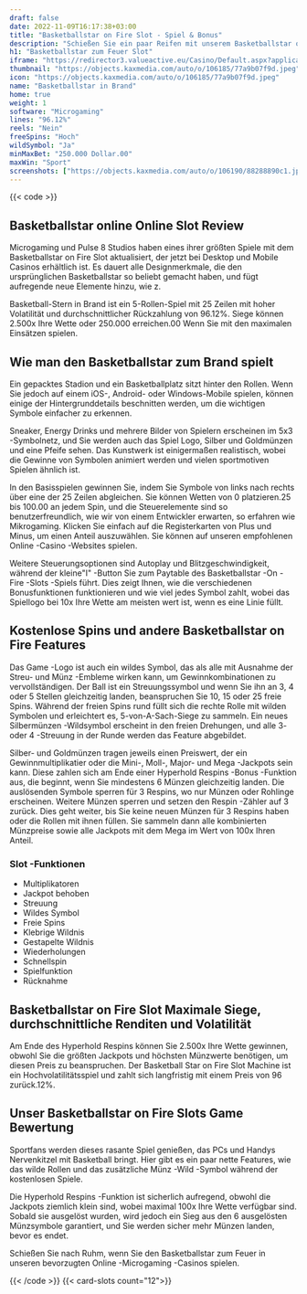 ```yaml
---
draft: false
date: 2022-11-09T16:17:38+03:00
title: "Basketballstar on Fire Slot - Spiel & Bonus"
description: "Schießen Sie ein paar Reifen mit unserem Basketballstar on Fire Slot Review. Wir betrachten die Funktionen, RTP und wo Sie sie mit den besten Casino -Boni spielen können."
h1: "Basketballstar zum Feuer Slot"
iframe: "https://redirector3.valueactive.eu/Casino/Default.aspx?applicationid=1023&theme=quickfiressl&usertype=5&sext1=demo&sext2=demo&csid=1867&serverid=1867&variant=MAL-Demo&gameid=basketballStarOnFireV94&ul=en"
thumbnail: "https://objects.kaxmedia.com/auto/o/106185/77a9b07f9d.jpeg"
icon: "https://objects.kaxmedia.com/auto/o/106185/77a9b07f9d.jpeg"
name: "Basketballstar in Brand"
home: true
weight: 1
software: "Microgaming"
lines: "96.12%"
reels: "Nein"
freeSpins: "Hoch"
wildSymbol: "Ja"
minMaxBet: "250.000 Dollar.00"
maxWin: "Sport"
screenshots: ["https://objects.kaxmedia.com/auto/o/106190/88288890c1.jpeg"]
---
```


{{< code >}}<h2>Basketballstar online Online Slot Review</h2><p>Microgaming und Pulse 8 Studios haben eines ihrer größten Spiele mit dem Basketballstar on Fire Slot aktualisiert, der jetzt bei Desktop und Mobile Casinos erhältlich ist. Es dauert alle Designmerkmale, die den ursprünglichen Basketballstar so beliebt gemacht haben, und fügt aufregende neue Elemente hinzu, wie z.</p><p>Basketball-Stern in Brand ist ein 5-Rollen-Spiel mit 25 Zeilen mit hoher Volatilität und durchschnittlicher Rückzahlung von 96.12%. Siege können 2.500x Ihre Wette oder 250.000 erreichen.00 Wenn Sie mit den maximalen Einsätzen spielen.</p><h2>Wie man den Basketballstar zum Brand spielt</h2><p>Ein gepacktes Stadion und ein Basketballplatz sitzt hinter den Rollen. Wenn Sie jedoch auf einem iOS-, Android- oder Windows-Mobile spielen, können einige der Hintergrunddetails beschnitten werden, um die wichtigen Symbole einfacher zu erkennen.</p><p>Sneaker, Energy Drinks und mehrere Bilder von Spielern erscheinen im 5x3 -Symbolnetz, und Sie werden auch das Spiel Logo, Silber und Goldmünzen und eine Pfeife sehen. Das Kunstwerk ist einigermaßen realistisch, wobei die Gewinne von Symbolen animiert werden und vielen sportmotiven Spielen ähnlich ist.</p><p>In den Basisspielen gewinnen Sie, indem Sie Symbole von links nach rechts über eine der 25 Zeilen abgleichen. Sie können Wetten von 0 platzieren.25 bis 100.00 an jedem Spin, und die Steuerelemente sind so benutzerfreundlich, wie wir von einem Entwickler erwarten, so erfahren wie Mikrogaming. Klicken Sie einfach auf die Registerkarten von Plus und Minus, um einen Anteil auszuwählen. Sie können auf unseren empfohlenen Online -Casino -Websites spielen.</p><p>Weitere Steuerungsoptionen sind Autoplay und Blitzgeschwindigkeit, während der kleine"I" -Button Sie zum Paytable des Basketballstar -On -Fire -Slots -Spiels führt. Dies zeigt Ihnen, wie die verschiedenen Bonusfunktionen funktionieren und wie viel jedes Symbol zahlt, wobei das Spiellogo bei 10x Ihre Wette am meisten wert ist, wenn es eine Linie füllt.</p><h2>Kostenlose Spins und andere Basketballstar on Fire Features</h2><p>Das Game -Logo ist auch ein wildes Symbol, das als alle mit Ausnahme der Streu- und Münz -Embleme wirken kann, um Gewinnkombinationen zu vervollständigen. Der Ball ist ein Streuungssymbol und wenn Sie ihn an 3, 4 oder 5 Stellen gleichzeitig landen, beanspruchen Sie 10, 15 oder 25 freie Spins. Während der freien Spins rund füllt sich die rechte Rolle mit wilden Symbolen und erleichtert es, 5-von-A-Sach-Siege zu sammeln. Ein neues Silbermünzen -Wildsymbol erscheint in den freien Drehungen, und alle 3- oder 4 -Streuung in der Runde werden das Feature abgebildet.</p><p>Silber- und Goldmünzen tragen jeweils einen Preiswert, der ein Gewinnmultiplikatier oder die Mini-, Moll-, Major- und Mega -Jackpots sein kann. Diese zahlen sich am Ende einer Hyperhold Respins -Bonus -Funktion aus, die beginnt, wenn Sie mindestens 6 Münzen gleichzeitig landen. Die auslösenden Symbole sperren für 3 Respins, wo nur Münzen oder Rohlinge erscheinen. Weitere Münzen sperren und setzen den Respin -Zähler auf 3 zurück. Dies geht weiter, bis Sie keine neuen Münzen für 3 Respins haben oder die Rollen mit ihnen füllen. Sie sammeln dann alle kombinierten Münzpreise sowie alle Jackpots mit dem Mega im Wert von 100x Ihren Anteil.</p><h3>
Slot -Funktionen</h3><ul>
<li></span>
Multiplikatoren</li>
<li></span>
Jackpot behoben</li>
<li></span>
Streuung</li>
<li></span>
Wildes Symbol</li>
<li></span>
Freie Spins</li>
<li></span>
Klebrige Wildnis</li>
<li></span>
Gestapelte Wildnis</li>
<li></span>
Wiederholungen</li>
<li></span>
Schnellspin</li>
<li></span>
Spielfunktion</li>
<li></span>
Rücknahme</li></ul><h2>Basketballstar on Fire Slot Maximale Siege, durchschnittliche Renditen und Volatilität</h2><p>Am Ende des Hyperhold Respins können Sie 2.500x Ihre Wette gewinnen, obwohl Sie die größten Jackpots und höchsten Münzwerte benötigen, um diesen Preis zu beanspruchen. Der Basketball Star on Fire Slot Machine ist ein Hochvolatilitätsspiel und zahlt sich langfristig mit einem Preis von 96 zurück.12%.</p><h2>Unser Basketballstar on Fire Slots Game Bewertung</h2><p>Sportfans werden dieses rasante Spiel genießen, das PCs und Handys Nervenkitzel mit Basketball bringt. Hier gibt es ein paar nette Features, wie das wilde Rollen und das zusätzliche Münz -Wild -Symbol während der kostenlosen Spiele.</p><p>Die Hyperhold Respins -Funktion ist sicherlich aufregend, obwohl die Jackpots ziemlich klein sind, wobei maximal 100x Ihre Wette verfügbar sind. Sobald sie ausgelöst wurden, wird jedoch ein Sieg aus den 6 ausgelösten Münzsymbole garantiert, und Sie werden sicher mehr Münzen landen, bevor es endet.</p><p>Schießen Sie nach Ruhm, wenn Sie den Basketballstar zum Feuer in unseren bevorzugten Online -Microgaming -Casinos spielen.</p>{{< /code >}}
{{< card-slots count="12">}}